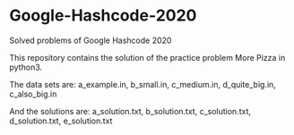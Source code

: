 # Google-Hashcode-2020
Solved problems of Google Hashcode 2020

This repository contains the solution of the practice problem More Pizza in python3.

The data sets are:
  a_example.in,
  b_small.in,
  c_medium.in,
  d_quite_big.in,
  c_also_big.in
  
And the solutions are:
  a_solution.txt,
  b_solution.txt,
  c_solution.txt,
  d_solution.txt,
  e_solution.txt
